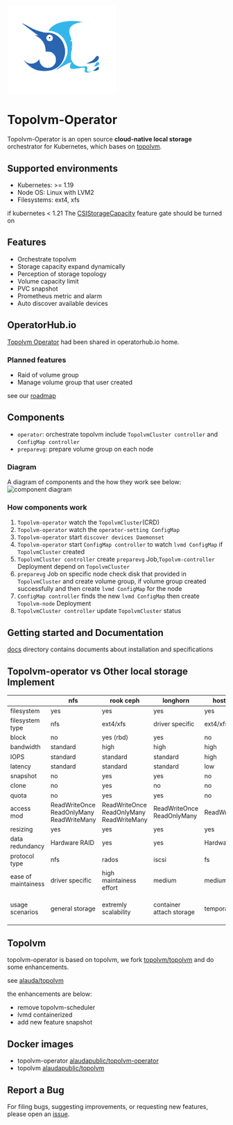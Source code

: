 <img alt="Topolvm-Operator" src="./docs/logo.svg" width="250"/>  

Topolvm-Operator
========

Topolvm-Operator is an open source **cloud-native local storage** orchestrator for Kubernetes, which bases on [topolvm](https://github.com/topolvm/topolvm).

Supported environments
----------------------

- Kubernetes: >= 1.19
- Node OS: Linux with LVM2
- Filesystems: ext4, xfs

if kubernetes < 1.21 The [CSIStorageCapacity](https://kubernetes.io/docs/concepts/storage/storage-capacity/) feature gate should be turned on

Features
--------

- Orchestrate topolvm
- Storage capacity expand dynamically
- Perception of storage topology
- Volume capacity limit
- PVC snapshot
- Prometheus metric and alarm
- Auto discover available devices

OperatorHub.io
--------

[Topolvm Operator](https://operatorhub.io/operator/topolvm-operator) had been shared in operatorhub.io home.  


### Planned features

- Raid of volume group
- Manage volume group that user created

see our [roadmap](./ROADMAP.md)


Components
-------
- `operator`: orchestrate topolvm include `TopolvmCluster controller` and `ConfigMap controller`
- `preparevg`: prepare volume group on each node


### Diagram

A diagram of components and the how they work see below:
![component diagram](./diagram.svg)

### How components work

1. `Topolvm-operator` watch the `TopolvmCluster`(CRD) 
2. `Topolvm-operator` watch the `operator-setting ConfigMap`
3. `Topolvm-operator` start `discover devices Daemonset`
4. `Topolvm-operator` start  `ConfigMap controller` to watch `lvmd ConfigMap` if `TopolvmCluster` created
5. `TopolvmCluster controller` create `preparevg` Job,`Topolvm-controller` Deployment depend on `TopolvmCluster`
6. `preparevg` Job on specific node check disk that provided in `TopolvmCluster` and create volume group, if volume group created successfully and then create `lvmd ConfigMap` for the node
7. `ConfigMap controller` finds the new `lvmd ConfigMap` then create `Topolvm-node` Deployment
8. `TopolvmCluster controller` update `TopolvmCluster` status

Getting started and Documentation
---------------
[docs](docs/) directory contains documents about installation and specifications


Topolvm-operator vs Other local storage Implement
-------------


|            |         nfs                          |     rook ceph              |           longhorn   |  host path       |  topolvm
| ---------- | ------------------------------|-----------------|-----------------------------------------|----|------------------------|
| filesystem        | yes            | yes                                        | yes                           | yes         | yes
| filesystem type   | nfs       | ext4/xfs                                      | driver specific                 | ext4/xfs        | ext4/xfs                                      |
| block             | no                | yes (rbd)                             | yes                              | no      | yes                                                   |
| bandwidth         | standard    | high                                       | high                               | high      |high                                                     |
| IOPS              |   standard       | standard                             | standard                            | high        | high                                                   |
| latency       | standard      | standard                                       | standard                           | low      | low                                                  |
| snapshot       | no               | yes                              | yes                                       | no          | yes                                      |
| clone       | no                   | yes                       | no                                               | no         | no                                           |
| quota       | no                | yes                                      | yes                                    | no      | yes                                                 |
| access mod | ReadWriteOnce ReadOnlyMany ReadWriteMany| ReadWriteOnce ReadOnlyMany ReadWriteMany|  ReadWriteOnce ReadOnlyMany |  ReadWriteOnce|  ReadWriteOnce ReadWriteOncePod
| resizing       | yes            | yes                                       | yes                            | yes          |yes                                               |
|data redundancy |Hardware RAID  | yes | yes| Hardware RAID| Hardware RAID
|protocol type | nfs | rados| iscsi | fs | lvm
|ease of maintainess| driver specific|  high maintainess effort| medium|  medium | ops-free
|usage scenarios| general storage| extremly scalability| container attach storage|     temporary data       |   high performance block device for cloudnative applications


Topolvm
-------------

topolvm-operator is based on topolvm, we fork [topolvm/topolvm](https://github.com/topolvm/topolvm)  and do some enhancements. 

see [alauda/topolvm](https://github.com/alauda/topolvm)

the enhancements are below:

- remove topolvm-scheduler 
- lvmd containerized
- add new feature snapshot 

Docker images
------------

- topolvm-operator [alaudapublic/topolvm-operator](https://hub.docker.com/r/alaudapublic/topolvm-operator)
- topolvm [alaudapublic/topolvm](https://hub.docker.com/r/alaudapublic/topolvm-operator)



Report a Bug
----------
For filing bugs, suggesting improvements, or requesting new features, please open an [issue](https://github.com/alauda/topolvm-operator/issues).





